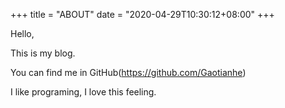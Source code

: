 +++
title = "ABOUT" 
date = "2020-04-29T10:30:12+08:00" 
+++

Hello,

This is my blog.

You can find me in GitHub(https://github.com/Gaotianhe)

I like programing, I love this feeling.